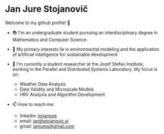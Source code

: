 # Jan Jure Stojanovič
Welcome to my github profile! 👋

- 📚 I'm an undergraduate student pursuing an interdisciplinary degree in Mathematics and Computer Science. 
- 🌱 My primary interests lie in environmental modeling and the application of artificial intelligence for sustainable development 

- 💼 I'm currently a student researcher at the Jozef Stefan Institute, working in the Parallel and Distributed Systems Laboratory. My focus is on:
  * Weather Data Analysis
  * Data Validity and Microscale Models
  * HRV Analysis and Algorithm Development

- 📫 How to reach me:
  * linkedin: [in/janjure](https://www.linkedin.com/in/jan-jure-stojanovi%C4%8D-139964237/)
  * email: jan@stojanovic.si
  * gmail: janjures@gmail.com
